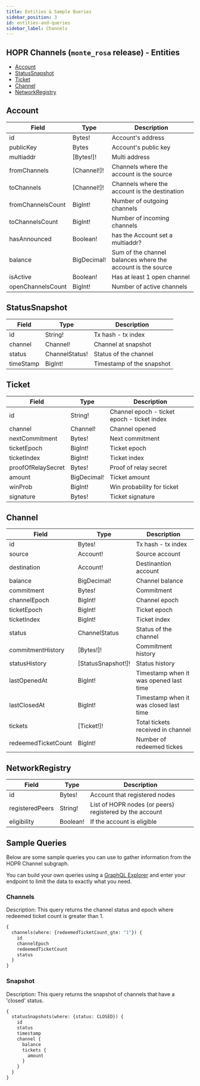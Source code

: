```yaml
---
title: Entities & Sample Queries
sidebar_position: 3
id: entities-and-queries
sidebar_label: Channels
---
```


## HOPR Channels (`monte_rosa` release) - Entities

- [Account](#account)
- [StatusSnapshot](#statussnapshot)
- [Ticket](#ticket)
- [Channel](#channel)
- [NetworkRegistry](#networkregistry)

## Account

| Field             | Type        | Description                                                 |
| ----------------- | ----------- | ----------------------------------------------------------- |
| id                | Bytes!      | Account's address                                           |
| publicKey         | Bytes       | Account's public key                                        |
| multiaddr         | [Bytes!]!   | Multi address                                               |
| fromChannels      | [Channel!]! | Channels where the account is the source                    |
| toChannels        | [Channel!]! | Channels where the account is the destination               |
| fromChannelsCount | BigInt!     | Number of outgoing channels                                 |
| toChannelsCount   | BigInt!     | Number of incoming channels                                 |
| hasAnnounced      | Boolean!    | has the Account set a multiaddr?                            |
| balance           | BigDecimal! | Sum of the channel balances where the account is the source |
| isActive          | Boolean!    | Has at least 1 open channel                                 |
| openChannelsCount | BigInt!     | Number of active channels                                   |

## StatusSnapshot

| Field     | Type           | Description                |
| --------- | -------------- | -------------------------- |
| id        | String!        | Tx hash - tx index         |
| channel   | Channel!       | Channel at snapshot        |
| status    | ChannelStatus! | Status of the channel      |
| timeStamp | BigInt!        | Timestamp of the snapshot  |

## Ticket

| Field              | Type        | Description                                  |
| ------------------ | ----------- | -------------------------------------------- |
| id                 | String!     | Channel epoch - ticket epoch - ticket index  |
| channel            | Channel!    | Channel opened                               |
| nextCommitment     | Bytes!      | Next commitment                              |
| ticketEpoch        | BigInt!     | Ticket epoch                                 |
| ticketIndex        | BigInt!     | Ticket index                                 |
| proofOfRelaySecret | Bytes!      | Proof of relay secret                        |
| amount             | BigDecimal! | Ticket amount                                |
| winProb            | BigInt!     | Win probability for ticket                   |
| signature          | Bytes!      | Ticket signature                             |

## Channel

| Field               | Type               | Description                            |
| ------------------- | ------------------ | -------------------------------------- |
| id                  | Bytes!             | Tx hash - tx index                     |
| source              | Account!           | Source account                         |
| destination         | Account!           | Destinantion account                   |
| balance             | BigDecimal!        | Channel balance                        |
| commitment          | Bytes!             | Commitment                             |
| channelEpoch        | BigInt!            | Channel epoch                          |
| ticketEpoch         | BigInt!            | Ticket epoch                           |
| ticketIndex         | BigInt!            | Ticket index                           |
| status              | ChannelStatus      | Status of the channel                  |
| commitmentHistory   | [Bytes!]!          | Commitment history                     |
| statusHistory       | [StatusSnapshot!]! | Status history                         |
| lastOpenedAt        | BigInt!            | Timestamp when it was opened last time |
| lastClosedAt        | BigInt!            | Timestamp when it was closed last time |
| tickets             | [Ticket!]!         | Total tickets received in channel      |
| redeemedTicketCount | BigInt!            | Number of redeemed tickes              |

## NetworkRegistry

| Field           | Type      | Description                                             |
| --------------- | --------- | ------------------------------------------------------- |
| id              | Bytes!    | Account that registered nodes                           |
| registeredPeers | String!   | List of HOPR nodes (or peers) registered by the account |
| eligibility     | Boolean!  | If the account is eligible                              |

## Sample Queries

Below are some sample queries you can use to gather information from the HOPR Channel subgraph.

You can build your own queries using a [GraphQL Explorer](https://graphiql-online.com/graphiql) and enter your endpoint to limit the data to exactly what you need.

### Channels

Description: This query returns the channel status and epoch where redeemed ticket count is greater than 1.

```graphql
{
  channels(where: {redeemedTicketCount_gte: "1"}) {
    id
    channelEpoch
    redeemedTicketCount
    status
  }
}
```

### Snapshot

Description: This query returns the snapshot of channels that have a 'closed' status.

```graphql
{
  statusSnapshots(where: {status: CLOSED}) {
    id
    status
    timestamp
    channel {
      balance
      tickets {
        amount
      }
    }
  }
}
```
